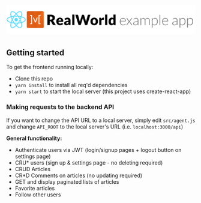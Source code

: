 # ![React + Mobx + TypeScript Example App](project-logo.png)

## Getting started

To get the frontend running locally:

- Clone this repo
- `yarn install` to install all req'd dependencies
- `yarn start` to start the local server (this project uses create-react-app)


### Making requests to the backend API

If you want to change the API URL to a local server, simply edit `src/agent.js` and change `API_ROOT` to the local server's URL (i.e. `localhost:3000/api`)

**General functionality:**

- Authenticate users via JWT (login/signup pages + logout button on settings page)
- CRU* users (sign up & settings page - no deleting required)
- CRUD Articles
- CR*D Comments on articles (no updating required)
- GET and display paginated lists of articles
- Favorite articles
- Follow other users